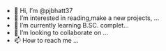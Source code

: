 - 👋 Hi, I’m @pjbhatt37
- 👀 I’m interested in reading,make a new projects, ...
- 🌱 I’m currently learning  B.SC. complet...
- 💞️ I’m looking to collaborate on ...
- 📫 How to reach me ...

<!---
pjbhatt37/pjbhatt37 is a ✨ special ✨ repository because its `README.md` (this file) appears on your GitHub profile.
You can click the Preview link to take a look at your changes.
--->
